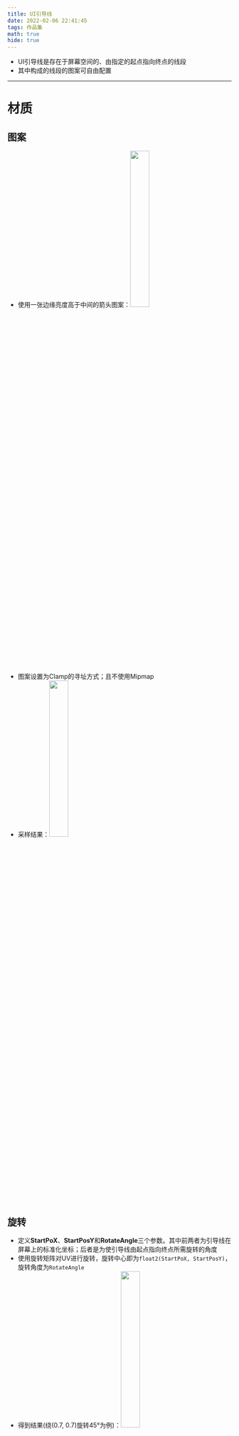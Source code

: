 ```yaml
---
title: UI引导线
date: 2022-02-06 22:41:45
tags: 作品集
math: true
hide: true
---
```

- UI引导线是存在于屏幕空间的、由指定的起点指向终点的线段
- 其中构成的线段的图案可自由配置

***

# 材质
## 图案
- 使用一张边缘亮度高于中间的箭头图案：<img src = '/UI引导线/GuideLinePattern.png' width='30%'>
- 图案设置为Clamp的寻址方式；且不使用Mipmap
- 采样结果：<img src = '/UI引导线/PatternSample.png' width='30%'>

## 旋转
- 定义**StartPoX**、**StartPosY**和**RotateAngle**三个参数。其中前两者为引导线在屏幕上的标准化坐标；后者是为使引导线由起点指向终点所需旋转的角度
- 使用旋转矩阵对UV进行旋转，旋转中心即为`float2(StartPoX, StartPosY)`，旋转角度为`RotateAngle`
- 得到结果(绕(0.7, 0.7)旋转45°为例)：<img src = '/UI引导线/Rotate.png' width='30%'>

## U方向范围计算
- 旋转之后，U方向的分布为：<img src = '/UI引导线/RotateU.png' width='30%'>
- 通常来说，引导线不应该占据整个屏幕空间，且应允许配置其宽度
- 定义一个参数**Width**表示线段的宽度
- 计算U方向的范围遮罩：
  ```
  float halfWidth = Width / 2;  //宽度的一半
  float rangeStart = max(StartPosX - halfWidth, 0.0);  //范围起点
  float rangeEnd = max(StartPosX + halfWidth, 0.0);  //范围终点
  float startMask = saturate(floor(UV.x / rangeStart));  //起点遮罩
  float endMask = saturate(floor(UV.x / rangeEnd));  //终点遮罩
  return startMask - endMask;
  ```
  起点遮罩减去终点遮罩：

<center>
  <img src = '/UI引导线/StartMask.png' width='20%'> -
  <img src = '/UI引导线/EndMask.png' width='20%'> =
  <img src = '/UI引导线/URange.png' width='20%'>
</center>

- 再计算渐变区域：
  先令`UV.x -= rangeStart(上方代码块中的临时变量)`，使0-1值域位于所需范围：<img src = '/UI引导线/GradientRange.png' width='30%'>
  
  再令`UV.x = frac(UV.x / Width)`，得到周期性的0-1范围：<img src = '/UI引导线/UFracResult.png' width='30%'>

  最后将遮罩和渐变区域相乘得到所需的U方向范围：

<center>
  <img src = '/UI引导线/URange.png' width='20%'> *
  <img src = '/UI引导线/UFracResult.png' width='20%'> =
  <img src = '/UI引导线/UGradientRange.png' width='20%'>
</center>

## V方向范围计算
- 旋转之后，V方向的分布为：<img src = '/UI引导线/RotateV.png' width='30%'>
- 设引导线的长度为**TotalDistance**；我们期望图案在终点处保持完整，而在起点处可以被截断，故首先在V方向上偏移，使V向上的0值位于终点处：`UV.y = max(UV.y + (TotalDistance - StartPosY), 0)`：<img src = '/UI引导线/VOffset.png' width='30%'>
- 之后根据宽度进行frac操作以实现Tilling：`frac(UV.y / Width)`：<img src = '/UI引导线/VFracResult.png' width='30%'>
- 另计算用于截断的遮罩：`saturate(floor((1.0 - UV.y) / max((1.0 - StartPosY), 0)))`：<img src = '/UI引导线/VMask.png' width='30%'>
- 最后将遮罩和之前的Tilling后的值相乘以得到所需的V向范围：

<center>
  <img src = '/UI引导线/VFracResult.png' width='20%'> *
  <img src = '/UI引导线/VMask.png' width='20%'> =
  <img src = '/UI引导线/VRange.png' width='20%'>
</center>

## 构造UV
- 首先确定好V方向的值，为：

<center>
  <img src = '/UI引导线/VRange.png' width='20%'> *
  <img src = '/UI引导线/URange.png' width='20%'> =
  <img src = '/UI引导线/ResultV.png' width='20%'>
</center>

- 之后根据得到的V向的值，对其使用`ceil`操作上取整得到一个遮罩，再去乘上原来的U向的值：

<center>
  <img src = '/UI引导线/UGradientRange.png' width='20%'> * $\Biggl($
  <img src = '/UI引导线/ResultV.png' width='20%'> $\xrightarrow{ceil}$
  <img src = '/UI引导线/VCeil.png' width='20%'> $\Biggr)$
  <img src = '/UI引导线/ResultU.png' width='20%'>
</center>

- 最后构造出所需的UV：

<center>
  append $\Biggl($ <img src = '/UI引导线/ResultU.png' width='20%'> ,
  <img src = '/UI引导线/ResultV.png' width='20%'> $\Biggr)$ =
  <img src = '/UI引导线/ResultUV.png' width='20%'>
</center>

- 此时采样乘上一个颜色的结果：

<img src = '/UI引导线/InitSample.png' width='30%'>

## 弯曲
### 获取V向的0-1范围
- 使引导线弯曲以添加更加丰富的效果，这里使用一个抛物线来实现
- 首先需要得到一个灰度范围，由终点处的0值线性插值到起点处的1值
- 以旋转后的UV的V向作为计算输入，令`UV.y = max(UV.y + (TotalDistance - StartPosY), 0.0)`，使得0值位于线段的终点处；此时V向的值域为$[0, 1 + (TotalDistance - StartPosY)]$
- 再令`UV.y /= 1 + (TotalDistance - StartPosY)`，使V向的值位于0-1之间
- 最后令`UV.y = min(UV.y / StartPosY, 1.0)`，使得线段起点的V向值为1
- 得到：<img src = '/UI引导线/InitBend.png' width='30%'>

### 利用抛物线实现弯曲
- 由于我们需要的是线段中心的弯曲程度最大，所以需要一个以x = 0.5对称的抛物线，且在横坐标0和1处的值为0
- 易得公式为：$f(x) = bend * x * (1 - x)$，其中$Bend$为弯曲程度，可定义为**BendLevel**
- 对之前得到的结果进行操作：`Bend = BendLevel * UV.y * (1.0 - UV.y)`
- 最后，使旋转过的`UV.x += Bend`，再按上文所述构造UV，得到：<img src = '/UI引导线/BendUV.png' width='30%'>
- 进行图案采样的结果：

<img src = '/UI引导线/BendUVSample.png' width='30%'>

## 半透明
- 引导线可添加由起点到终点的完全透明到不透明的渐变过渡效果
- 令`pow(1 - UV.y, OpacityRange)`，其中的UV.y为上文中最终得到的**V向值域为0-1间的值**以得到一个渐变区域；其中**OpacityRange**用于控制半透明的范围：<img src = '/UI引导线/OpacityRange.png' width='30%'>
- 采样结果：

<img src = '/UI引导线/OpacitySample.png' width='30%'>

## 动效
### 缓出移动
- 引导线的第一个动效为由起点移至终点的缓出效果
- 这里使用一个简单的缓出公式：$f(x) = 2x - x^2$，其中x为$0\rightarrow1$的变量，可先通过`frac(Time)`传入，即
  ```
  float fracTime = frac(Time);
  float offsetTime = 2 * fracTime - pow(fracTime, 2.0);
  ```
- 在之前计算V方向范围时，我们利用`UV.y = max(UV.y + (TotalDistance - StartPosY), 0)`使UV在V向上平移；这里我们先令`TotalDistance *= offsetTime`，使`TotalDistance`由0变化为最终值，以实现缓出的移动效果：<img src = '/UI引导线/EaseOut.gif' width='30%'>
- 最终采样结果：

<img src = '/UI引导线/EaseOutResult.gif' width='30%'>

### 消隐
- 引导线的第二个动效是令引导线逐渐消失
- 实现只需在之前的半透明区域基础上乘上一个随时间由$1\rightarrow0$的值(`1 - frac(Time)`)即可：

<center>
  <img src = '/UI引导线/OpacityFade.gif' width='20%'> *
  <img src = '/UI引导线/OpacityRange.png' width='20%'> =
  <img src = '/UI引导线/OpacityRangeFade.gif' width='20%'>
</center>

- 最终效果：

<img src = '/UI引导线/OpacityFadeResult.gif' width='30%'>

### 动效结合
- 需要将上述的两个动效结合起来，先进行缓出，再进行消隐
- 设两个变量**OffsetSpeed**和**FadeSpeed**，分别表示缓出的速度和消隐的速度
- 进行计算：
  ```
  float offsetTime = 1.0 / OffsetSpeed;
  float fadeTime = 1.0 / FadeSpeed;
  float totalTime = offsetTime + fadeTime;
  float totalSpeed = 1.0 / totalTime;

  float offsetRatio = offsetTime / totalTime;  //偏移占总时间的比例
  float fadeRatio = fadeTime / totalTime;  //消隐占总时间的比例

  float fracTime = frac(Time * TotalSpeed);  //最后由时间传出的值域控制在0-1
  float time4Offset = saturate(fracTime / offsetRatio);  //时间的前部分用于进行偏移
  float time4Fade = saturate((fracTime - offsetRatio) / fadeRatio);  //时间的后部分用于消隐
  ```
- 将上述计算得到的**time4Offset**和**time4Fade**分别应用在偏移和消隐上即可：
  <img src = '/UI引导线/DynResult.gif' width='30%'>

## 屏幕适配
- 由于UI引导线存在于屏幕空间，因此需要根据屏幕大小进行适配
- 以16:9的屏幕长宽比为例，此时直接采样的结果：<img src = '/UI引导线/PreScreenAdapt.png' width='30%'>
- 定义一个参数Aspect，表示屏幕的长款比；首先将它作为U方向的Tilling倍数，在16:9的情况下值即为$\frac{16}{9}$
- 对于本例来说，只需令所有的`StartPosX *= Aspect`即可：<img src = '/UI引导线/ScreenAdapt.png' width='30%'>